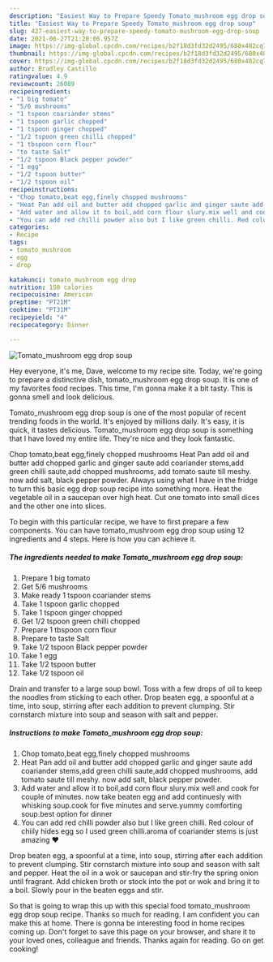 ```yaml
---
description: "Easiest Way to Prepare Speedy Tomato_mushroom egg drop soup"
title: "Easiest Way to Prepare Speedy Tomato_mushroom egg drop soup"
slug: 427-easiest-way-to-prepare-speedy-tomato-mushroom-egg-drop-soup
date: 2021-06-27T21:20:06.957Z
image: https://img-global.cpcdn.com/recipes/b2f18d3fd32d2495/680x482cq70/tomato_mushroom-egg-drop-soup-recipe-main-photo.jpg
thumbnail: https://img-global.cpcdn.com/recipes/b2f18d3fd32d2495/680x482cq70/tomato_mushroom-egg-drop-soup-recipe-main-photo.jpg
cover: https://img-global.cpcdn.com/recipes/b2f18d3fd32d2495/680x482cq70/tomato_mushroom-egg-drop-soup-recipe-main-photo.jpg
author: Bradley Castillo
ratingvalue: 4.9
reviewcount: 26089
recipeingredient:
- "1 big tomato"
- "5/6 mushrooms"
- "1 tspoon coariander stems"
- "1 tspoon garlic chopped"
- "1 tspoon ginger chopped"
- "1/2 tspoon green chilli chopped"
- "1 tbspoon corn flour"
- "to taste Salt"
- "1/2 tspoon Black pepper powder"
- "1 egg"
- "1/2 tspoon butter"
- "1/2 tspoon oil"
recipeinstructions:
- "Chop tomato,beat egg,finely chopped mushrooms"
- "Heat Pan add oil and butter add chopped garlic and ginger saute add coariander stems,add green chilli saute,add chopped mushrooms, add tomato saute till meshy. now add salt, black pepper powder."
- "Add water and allow it to boil,add corn flour slury.mix well and cook for couple of minutes. now take beaten egg and add continuesly with whisking soup.cook for five minutes and serve.yummy comforting soup.best option for dinner"
- "You can add red chilli powder also but I like green chilli. Red colour of chiily hides egg so I used green chilli.aroma of coariander stems is just amazing ❤️"
categories:
- Recipe
tags:
- tomato_mushroom
- egg
- drop

katakunci: tomato_mushroom egg drop 
nutrition: 150 calories
recipecuisine: American
preptime: "PT21M"
cooktime: "PT31M"
recipeyield: "4"
recipecategory: Dinner

---
```



![Tomato_mushroom egg drop soup](https://img-global.cpcdn.com/recipes/b2f18d3fd32d2495/680x482cq70/tomato_mushroom-egg-drop-soup-recipe-main-photo.jpg)

Hey everyone, it's me, Dave, welcome to my recipe site. Today, we're going to prepare a distinctive dish, tomato_mushroom egg drop soup. It is one of my favorites food recipes. This time, I'm gonna make it a bit tasty. This is gonna smell and look delicious.

Tomato_mushroom egg drop soup is one of the most popular of recent trending foods in the world. It's enjoyed by millions daily. It's easy, it is quick, it tastes delicious. Tomato_mushroom egg drop soup is something that I have loved my entire life. They're nice and they look fantastic.

Chop tomato,beat egg,finely chopped mushrooms Heat Pan add oil and butter add chopped garlic and ginger saute add coariander stems,add green chilli saute,add chopped mushrooms, add tomato saute till meshy. now add salt, black pepper powder. Always using what I have in the fridge to turn this basic egg drop soup recipe into something more. Heat the vegetable oil in a saucepan over high heat. Cut one tomato into small dices and the other one into slices.


To begin with this particular recipe, we have to first prepare a few components. You can have tomato_mushroom egg drop soup using 12 ingredients and 4 steps. Here is how you can achieve it.

<!--inarticleads1-->

##### The ingredients needed to make Tomato_mushroom egg drop soup:

1. Prepare 1 big tomato
1. Get 5/6 mushrooms
1. Make ready 1 tspoon coariander stems
1. Take 1 tspoon garlic chopped
1. Take 1 tspoon ginger chopped
1. Get 1/2 tspoon green chilli chopped
1. Prepare 1 tbspoon corn flour
1. Prepare to taste Salt
1. Take 1/2 tspoon Black pepper powder
1. Take 1 egg
1. Take 1/2 tspoon butter
1. Take 1/2 tspoon oil


Drain and transfer to a large soup bowl. Toss with a few drops of oil to keep the noodles from sticking to each other. Drop beaten egg, a spoonful at a time, into soup, stirring after each addition to prevent clumping. Stir cornstarch mixture into soup and season with salt and pepper. 

<!--inarticleads2-->

##### Instructions to make Tomato_mushroom egg drop soup:

1. Chop tomato,beat egg,finely chopped mushrooms
1. Heat Pan add oil and butter add chopped garlic and ginger saute add coariander stems,add green chilli saute,add chopped mushrooms, add tomato saute till meshy. now add salt, black pepper powder.
1. Add water and allow it to boil,add corn flour slury.mix well and cook for couple of minutes. now take beaten egg and add continuesly with whisking soup.cook for five minutes and serve.yummy comforting soup.best option for dinner
1. You can add red chilli powder also but I like green chilli. Red colour of chiily hides egg so I used green chilli.aroma of coariander stems is just amazing ❤️


Drop beaten egg, a spoonful at a time, into soup, stirring after each addition to prevent clumping. Stir cornstarch mixture into soup and season with salt and pepper. Heat the oil in a wok or saucepan and stir-fry the spring onion until fragrant. Add chicken broth or stock into the pot or wok and bring it to a boil. Slowly pour in the beaten eggs and stir. 

So that is going to wrap this up with this special food tomato_mushroom egg drop soup recipe. Thanks so much for reading. I am confident you can make this at home. There is gonna be interesting food in home recipes coming up. Don't forget to save this page on your browser, and share it to your loved ones, colleague and friends. Thanks again for reading. Go on get cooking!
